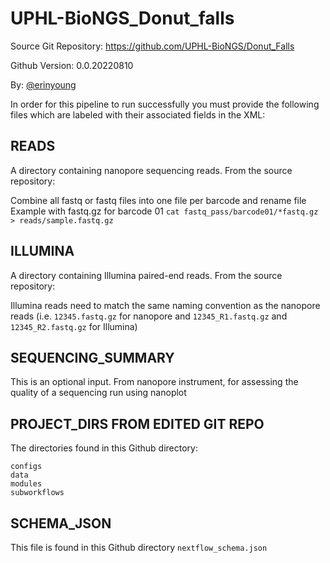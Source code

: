 # UPHL-BioNGS_Donut_falls

Source Git Repository: https://github.com/UPHL-BioNGS/Donut_Falls

Github Version: 0.0.20220810

By: [@erinyoung](https://github.com/erinyoung)

In order for this pipeline to run successfully you must provide the following files which are labeled with their associated fields in the XML:

## READS
A directory containing nanopore sequencing reads. From the source repository:

Combine all fastq or fastq files into one file per barcode and rename file
Example with fastq.gz for barcode 01 ```cat fastq_pass/barcode01/*fastq.gz > reads/sample.fastq.gz```

## ILLUMINA
A directory containing Illumina paired-end reads. From the source repository:

Illumina reads need to match the same naming convention as the nanopore reads (i.e. `12345.fastq.gz` for nanopore and `12345_R1.fastq.gz` and `12345_R2.fastq.gz` for Illumina)

## SEQUENCING_SUMMARY
This is an optional input. From nanopore instrument, for assessing the quality of a sequencing run using nanoplot

## PROJECT_DIRS FROM EDITED GIT REPO
The directories found in this Github directory:
```
configs
data
modules
subworkflows
```

## SCHEMA_JSON
This file is found in this Github directory ```nextflow_schema.json```
